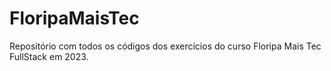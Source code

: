 # FloripaMaisTec
Repositório com todos os códigos dos exercícios do curso Floripa Mais Tec FullStack em 2023.

